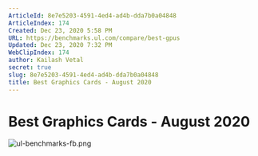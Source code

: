 ```yaml
---
ArticleId: 8e7e5203-4591-4ed4-ad4b-dda7b0a04848
ArticleIndex: 174
Created: Dec 23, 2020 5:58 PM
URL: https://benchmarks.ul.com/compare/best-gpus
Updated: Dec 23, 2020 7:32 PM
WebClipIndex: 174
author: Kailash Vetal
secret: true
slug: 8e7e5203-4591-4ed4-ad4b-dda7b0a04848
title: Best Graphics Cards - August 2020
---
```

#  Best Graphics Cards - August 2020
![ul-benchmarks-fb.png](174%20fefb4592bf32481b8eca0b399a888ea9/ul-benchmarks-fb.png)
